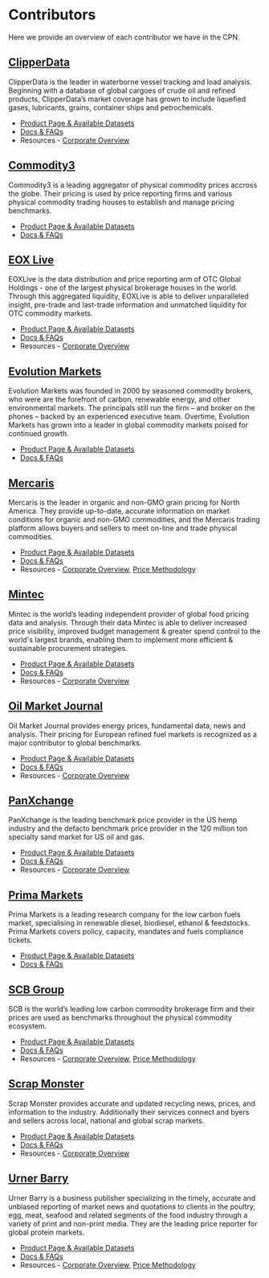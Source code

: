 # Contributors
Here we provide an overview of each contributor we have in the CPN.  

## [ClipperData](/content/ClippeData)
ClipperData is the leader in waterborne vessel tracking and load analysis.  Beginning with a database of global cargoes of crude oil and refined products, ClipperData’s market coverage has grown to include liquefied gases, lubricants, grains, container ships and petrochemicals. 
* [Product Page & Available Datasets](https://www.barchart.com/cmdty/data/pricing-network/clipperdata)
* [Docs & FAQs](/content/ClipperData)
* Resources - [Corporate Overview](https://cmdty-cpn-resources.s3.amazonaws.com/ClipperData/ClipperData_Grains_Overview.pdf)

## [Commodity3](/content/C3)
Commodity3 is a leading aggregator of physical commodity prices accross the globe.  Their pricing is used by price reporting firms and various physical commodity trading houses to establish and manage pricing benchmarks.
* [Product Page & Available Datasets](https://www.barchart.com/cmdty/data/pricing-network/commodity3)
* [Docs & FAQs](/content/C3)

## [EOX Live](/content/EOX)
EOXLive is the data distribution and price reporting arm of OTC Global Holdings - one of the largest physical brokerage houses in the world. Through this aggregated liquidity, EOXLive is able to deliver unparalleled insight, pre-trade and last-trade information and unmatched liquidity for OTC commodity markets. 
* [Product Page & Available Datasets](https://www.barchart.com/cmdty/data/pricing-network/eoxlive)
* [Docs & FAQs](/content/EOXLive)
* Resources - [Corporate Overview](https://cmdty-cpn-resources.s3.amazonaws.com/EOX/EOX_Live_Market_Data_Offering.pdf)


## [Evolution Markets](/content/EvolutionMarkets)
Evolution Markets was founded in 2000 by seasoned commodity brokers, who were are the forefront of carbon, renewable energy, and other environmental markets. The principals still run the firm – and broker on the phones – backed by an experienced executive team. Overtime, Evolution Markets has grown into a leader in global commodity markets poised for continued growth.
* [Product Page & Available Datasets](https://www.barchart.com/cmdty/data/pricing-network/evolution-markets)
* [Docs & FAQs](/content/EvolutionMarkets)

## [Mercaris](/content/Mercaris)
Mercaris is the leader in organic and non-GMO grain pricing for North America.  They provide up-to-date, accurate information on market conditions for organic and non-GMO commodities, and the Mercaris trading platform allows buyers and sellers to meet on-line and trade physical commodities.
* [Product Page & Available Datasets](https://www.barchart.com/cmdty/data/pricing-network/mercaris)
* [Docs & FAQs](/content/Mercaris)
* Resources - [Corporate Overview](https://cmdty-cpn-resources.s3.amazonaws.com/Mercaris/Mercaris_Overview.pdf), [Price Methodology](https://cmdty-cpn-resources.s3.amazonaws.com/Mercaris/Mercaris_Report_Methodology.pdf)

## [Mintec](/content/Mintec)
Mintec is the world’s leading independent provider of global food pricing data and analysis.  Through their data Mintec is able to deliver increased price visibility, improved budget management & greater spend control to the world's largest brands, enabling them to implement more efficient & sustainable procurement strategies.
* [Product Page & Available Datasets](https://www.barchart.com/cmdty/data/pricing-network/mintec)
* [Docs & FAQs](/content/Mintec)
* Resources - [Corporate Overview](https://cmdty-cpn-resources.s3.amazonaws.com/Mintec/Mintec_Overview_2020.pdf)

## [Oil Market Journal](/content/OMJ)
Oil Market Journal provides energy prices, fundamental data, news and analysis.  Their pricing for European refined fuel markets is recognized as a major contributor to global benchmarks.
* [Product Page & Available Datasets](https://www.barchart.com/cmdty/data/pricing-network/omj)
* [Docs & FAQs](/content/OMJ)
* Resources - [Corporate Overview](https://cmdty-cpn-resources.s3.amazonaws.com/OMJ/OMJ+Barchart+Brochure+2021+Email+Copy.pdf)

## [PanXchange](/content/PanXchange)
PanXchange is the leading benchmark price provider in the US hemp industry and the defacto benchmark price provider in the 120 million ton specialty sand market for US oil and gas. 
* [Product Page & Available Datasets](https://www.barchart.com/cmdty/data/pricing-network/panxchange)
* [Docs & FAQs](content/PanXchange)
* Resources - [Corporate Overview](https://cmdty-cpn-resources.s3.amazonaws.com/PanXchange/PanXchange_Overview.pdf)


## [Prima Markets](/content/PrimaMarkets)
Prima Markets is a leading research company for the low carbon fuels market, specialising in renewable diesel, biodiesel, ethanol & feedstocks. Prima Markets covers policy, capacity, mandates and fuels compliance tickets.
* [Product Page & Available Datasets](https://www.barchart.com/cmdty/data/pricing-network/prima-markets)
* [Docs & FAQs](/content/PrimaMarkets)

## [SCB Group](/content/SCB)
SCB is the world’s leading low carbon commodity brokerage firm and their prices are used as benchmarks throughout the physical commodity ecosystem.
* [Product Page & Available Datasets](https://www.barchart.com/cmdty/data/pricing-network/scb)
* [Docs & FAQs](/content/SCB)
* Resources - [Corporate Overview](https://cmdty-cpn-resources.s3.amazonaws.com/SCB/SCB_Corporate_Profile_Portrait.pdf), [Price Methodology](https://cmdty-cpn-resources.s3.amazonaws.com/SCB/SCB_Methodology.pdf)

## [Scrap Monster](/content/ScrapMonster)
Scrap Monster provides accurate and updated recycling news, prices, and information to the industry.  Additionally their services connect and byers and sellers across local, national and global scrap markets.
* [Product Page & Available Datasets](https://www.barchart.com/cmdty/data/pricing-network/scrap-monster)
* [Docs & FAQs](/content/ScrapMonster)
* Resources - [Corporate Overview](https://cmdty-cpn-resources.s3.amazonaws.com/ScrapMonster/ScrapMonster.pdf)

## [Urner Barry](/content/UrnerBarry)
Urner Barry is a business publisher specializing in the timely, accurate and unbiased reporting of market news and quotations to clients in the poultry, egg, meat, seafood and related segments of the food industry through a variety of print and non-print media.  They are the leading price reporter for global protein markets.
* [Product Page & Available Datasets](https://www.barchart.com/cmdty/data/pricing-network/urner-barry)
* [Docs & FAQs](/content/UrnerBarry)
* Resources - [Corporate Overview](https://cmdty-cpn-resources.s3.amazonaws.com/UnerBarry/Urner+Barry+Overview.pdf), [Price Methodology](https://cmdty-cpn-resources.s3.amazonaws.com/UnerBarry/Urner+Barry+Methodology.pdf)
